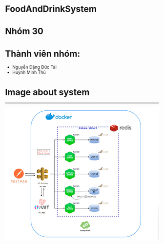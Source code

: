 # FoodAndDrinkSystem
# Nhóm 30
# Thành viên nhóm:
- Nguyễn Đặng Đức Tài
- Huỳnh Minh Thủ

# Image about system
<hr>
<p>
<img src="Image-about-system/Order-food-and-drink-system-new.png">
</p>